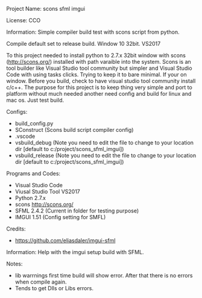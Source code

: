 Project Name: scons sfml imgui

License: CCO

Information: Simple compiler build test with scons script from python.

Compile default set to release build. Window 10 32bit. VS2017

To this project needed to install python to 2.7.x 32bit window with scons (http://scons.org/) installed with path varaible into the system. Scons is an tool builder like Visual Studio tool community but simpler and Visual Studio Code with using tasks clicks. Trying to keep it to bare minimal. If your on window. Before you build, check to have visual studio tool community install c/c++. The purpose for this project is to keep thing very simple and port to platform without much needed another need config and build for linux and mac os. Just test build.

Configs:
 * build_config.py
 * SConstruct (Scons build script compiler config)
 * .vscode
 * vsbuild_debug (Note you need to edit the file to change to your location dir [default to c:/project/scons_sfml_imgui])
 * vsbuild_release (Note you need to edit the file to change to your location dir [default to c:/project/scons_sfml_imgui])

Programs and Codes:
 * Visual Studio Code 
 * Viusal Studio Tool VS2017
 * Python 2.7.x
  * scons http://scons.org/
 * SFML 2.4.2 (Current in folder for testing purpose)
 * IMGUI 1.51 (Config setting for SMFL)

Credits:
 * https://github.com/eliasdaler/imgui-sfml

 Information: Help with the imgui setup build with SFML.

Notes:
 * lib warrnings first time build will show error. After that there is no errors when compile again.
 * Tends to get Dlls or Libs errors.